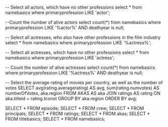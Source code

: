 -- Select all actors, which have no other professions
select * from namebasics where primaryprofession LIKE 'actor';

--Count the number of alive actors
select count(*) from namebasics where primaryprofession LIKE '%actor%' AND deathyear is null;

-- Select all actresses, who also have other professions in the film industry
select * from namebasics where primaryprofession LIKE '%actress%';

-- Select all actresses, which have no other professions
select * from namebasics where primaryprofession LIKE 'actress';

-- Count the number of alive actresses
select count(*) from namebasics where primaryprofession LIKE '%actress%' AND deathyear is null;

-- Select the average rating of movies per country, as well as the number of votes
SELECT avg(rating.averagerating) AS avg,
sum(rating.numvotes) AS numberOfVotes,
aka.region FROM AKAS AS aka
JOIN ratings AS rating
ON aka.titleid = rating.tconst
GROUP BY aka.region
ORDER BY avg;


SELECT * FROM episode;
SELECT * FROM crew;
SELECT * FROM principals;
SELECT * FROM ratings;
SELECT * FROM akas;
SELECT * FROM titlebasics;
SELECT * FROM namebasics;